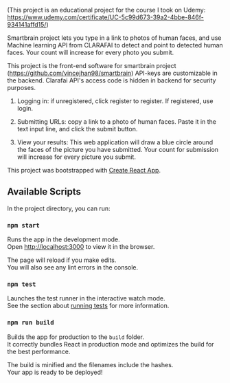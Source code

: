 (This project is an educational project for the course I took on Udemy: https://www.udemy.com/certificate/UC-5c99d673-39a2-4bbe-846f-934141affd15/)

Smartbrain project lets you type in a link to photos of human faces, and use Machine learning API from CLARAFAI to detect and point to 
detected human faces. Your count will increase for every photo you submit.

This project is the front-end software for smartbrain project (https://github.com/vincejhan98/smartbrain) 
API-keys are customizable in the backend. Clarafai API's access code is hidden in backend for security purposes.

1. Logging in:
if unregistered, click register to register. If registered, use login.

2. Submitting URLs:
copy a link to a photo of human faces. Paste it in the text input line, and click the submit button.

3. View your results:
This web application will draw a blue circle around the faces of the picture you have submitted.
Your count for submission will increase for every picture you submit.



This project was bootstrapped with [Create React App](https://github.com/facebook/create-react-app).

## Available Scripts

In the project directory, you can run:

### `npm start`

Runs the app in the development mode.<br />
Open [http://localhost:3000](http://localhost:3000) to view it in the browser.

The page will reload if you make edits.<br />
You will also see any lint errors in the console.

### `npm test`

Launches the test runner in the interactive watch mode.<br />
See the section about [running tests](https://facebook.github.io/create-react-app/docs/running-tests) for more information.

### `npm run build`

Builds the app for production to the `build` folder.<br />
It correctly bundles React in production mode and optimizes the build for the best performance.

The build is minified and the filenames include the hashes.<br />
Your app is ready to be deployed!
